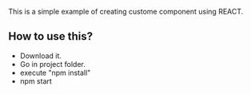 This is a simple example of creating custome component using REACT. 
## How to use this?

- Download it.
- Go in project folder.
- execute "npm install"
- npm start